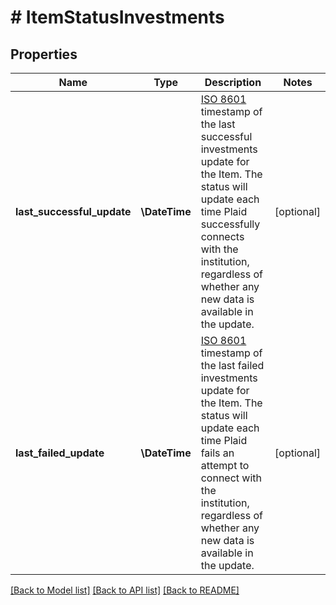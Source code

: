 # # ItemStatusInvestments

## Properties

Name | Type | Description | Notes
------------ | ------------- | ------------- | -------------
**last_successful_update** | **\DateTime** | [ISO 8601](https://wikipedia.org/wiki/ISO_8601) timestamp of the last successful investments update for the Item. The status will update each time Plaid successfully connects with the institution, regardless of whether any new data is available in the update. | [optional]
**last_failed_update** | **\DateTime** | [ISO 8601](https://wikipedia.org/wiki/ISO_8601) timestamp of the last failed investments update for the Item. The status will update each time Plaid fails an attempt to connect with the institution, regardless of whether any new data is available in the update. | [optional]

[[Back to Model list]](../../README.md#models) [[Back to API list]](../../README.md#endpoints) [[Back to README]](../../README.md)
